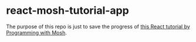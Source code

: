 # react-mosh-tutorial-app
The purpose of this repo is just to save the progress of [this React tutorial by Programming with Mosh](https://www.youtube.com/watch?v=SqcY0GlETPk&t=341s).
